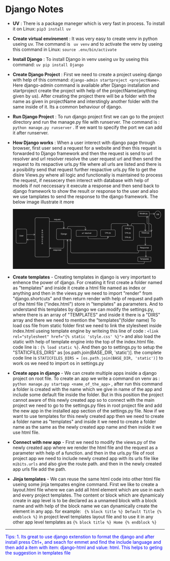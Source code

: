 # Django Notes

- **UV** : There is a package maneger which is very fast in process. To install it on Linux: ```pip3 install uv```
  
- **Create virtual enviroment** : It was very easy to create venv in python useing uv. The command is ``` uv venv```  and to activate the venv by useing this command in Linux: ```source .env/bin/activate```
  
- **Install Django** : To install Django in venv useing uv by useing this command: ```uv pip install Django```
  
- **Create Django Project** : First we need to create a project useing django with help of this command: ```django-admin startproject <projectName>```. Here django-admin command is available after Django installation and startproject create the project with help of the projectName(anything given by us). After creating the project there will be a folder with the name as given in projectName and interstingly another folder with the same inside of it. Its a common behaviour of django.
  
- **Run Django Project** : To run django project first we can go to the project directory and run the manage.py file with runserver. The command is : ```python manage.py runserver``` . If we want to specify the port we can add it after runserver.
  
- **How Django works** : When a user interect with django page through browser, first user send a request for a website and then this request is forwarded to Django framework and then the request is send to url resolver and url resolver resolve the user request url and then send the request to its respactive urls.py file where all urls are listed and there is a posibility send that request further respactive urls.py file to get the disire Views.py where all logic and functionaliy is maintained to process the request, if nessecery then interect with database with help of models if not neccessary it execute a response and then send back to django framework to show the result or response to the user and also we use tamplates to send the response to the django framework. The below image illustrate it more
  
  ![DjangoIntenels](./docs/img/django_working.png)

- **Create templates** - Creating templates in django is very important to enhence the power of django. For creating it first create a folder named as "templates" and inside it create a html file named as index or anything and then in the views.py we need to import "render" from "django.shortcuts" and then return render with help of request and path of the html file ("index.html") store in "templates" as parameters. And to understand this templates by django we can modify the settings.py, where there is an array of "TEMPLATES" and inside it there is a "DIRS" array and there we need to mention the "templates"(folder name)
    To load css file from static folder first we need to link the stylesheet inside index.html useing template engine by writeing this line of code : ```<link rel="stylesheet" href="{% static 'style.css' %}">``` and also load the static with help of template engine into the top of the index.html file. code line is : ```{% load static %}```. And then go to settings.py to setup the "STATICFILES_DIRS" as [os.path.join(BASE_DIR, 'static')]. the complete code line is ```STATICFILES_DIRS = [os.path.join(BASE_DIR, 'static')]``` to work os we need to import os in settings.py 

- **Create apps in django** - We can create multiple apps inside a django project on root file. To create an app we write a command on venv as : ```python manage.py startapp <name_of_the_app>``` , after run this command a folder is created with the name which we give in name of the app and include some default file inside the folder. But in this position the project cannot aware of this newly created app so to connect with the main project we need to go to the settings.py files in root project file and add the new app in the installed app section of the settings.py file. Now if we want to use templates for this newly created app then we need to create a folder name as "templates" and inside it we need to create a folder name as the same as the newly created app name and then inside it we use html file. 
  
- **Connect with new app** - First we need to modify the views.py of the newly created app where we render the html file and the request as a parameter with help of a function. and then in the urls.py file of root project app we need to include newly created app with its urls file like ```mibits.urls``` and also give the route path. and then in the newly created app urls file add the path.

- **Jinja templates** - We can reuse the same html code into other html file useing some jinja tempates engine command. First we like to create a layout.html file where we can add all html element which are use in each and every project templates. The content or block which are dynamicaly create in app level is to be declared as a unnamed block with a block name and with help of the block name we can dynamically create the element in any app. for example:
  ``` {% block title %} Default Title {% endblock %}``` in project level templates layout file and to use it in any other app level templates as ```{% block title %} Home {% endblock %}```
  
--- 
<p style= "color: blue">Tips: 1. Its great to use django extenstion to format the django and after install press Ctrl+, and  seach for emmet and find the include language and then add a item with item: django-html and value: html. This helps to geting the suggestion in templates file</p>